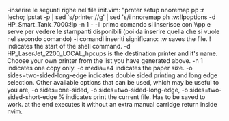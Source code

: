 -inserire le segunti righe nel file init.vim:
  "prnter setup
  nnoremap <leader><leader><leader>pp :r !echo; lpstat -p \| sed 's/printer //g' \| sed 's/i
  nnoremap <leader><leader><leader>ph :w<cr>:!lpoptions -d HP_Smart_Tank_7000<cr>:!lp -n 1 -
-il primo comando si inserisce con \\\pp e serve per vedere le stampanti disponibili (poi da inserire quella che si vuole nel secondo comando)
-i comandi inseriti significano: 
    :w<cr> saves the file.
    ! indicates the start of the shell command.
    -d HP_LaserJet_2200_LOCAL_hpcups is the destination printer and it's name. Choose your own printer from the list you have generated above.
    -n 1 indicates one copy only.
    -o media=a4 indicates the paper size.
    -o sides=two-sided-long-edge indicates double sided printing and long edge selection. Other available options that can be used, which may be useful to you are, -o sides=one-sided, -o sides=two-sided-long-edge, -o sides=two-sided-short-edge
    % indicates print the current file. Has to be saved to work.
    <cr> at the end executes it without an extra manual carridge return inside nvim.

